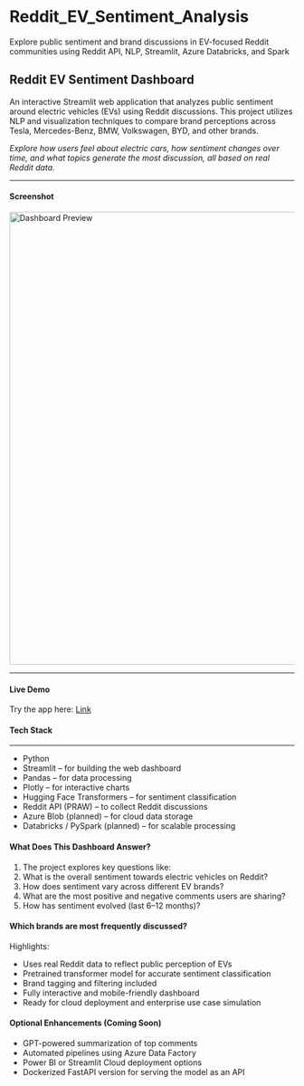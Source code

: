 # Reddit_EV_Sentiment_Analysis
Explore public sentiment and brand discussions in EV-focused Reddit communities using Reddit API, NLP, Streamlit, Azure Databricks, and Spark 

## Reddit EV Sentiment Dashboard
An interactive Streamlit web application that analyzes public sentiment around electric vehicles (EVs) using Reddit discussions. This project utilizes NLP and visualization techniques to compare brand perceptions across Tesla, Mercedes-Benz, BMW, Volkswagen, BYD, and other brands.

 
*Explore how users feel about electric cars, how sentiment changes over time, and what topics generate the most discussion, all based on real Reddit data.*

---

#### Screenshot

<img src="assets/screenshots/dashboard_preview.png" alt="Dashboard Preview" width="800"/>

---

#### Live Demo

Try the app here: [Link](https://redditevsentimentanalysis-nc9xroxdw3ysnmpfxchmum.streamlit.app/)


#### Tech Stack
---
- Python
- Streamlit – for building the web dashboard
- Pandas – for data processing
- Plotly – for interactive charts
- Hugging Face Transformers – for sentiment classification
- Reddit API (PRAW) – to collect Reddit discussions
- Azure Blob (planned) – for cloud data storage
- Databricks / PySpark (planned) – for scalable processing

#### What Does This Dashboard Answer?

1. The project explores key questions like:
2. What is the overall sentiment towards electric vehicles on Reddit?
3. How does sentiment vary across different EV brands?
4. What are the most positive and negative comments users are sharing?
5. How has sentiment evolved (last 6–12 months)?

#### Which brands are most frequently discussed?

Highlights:
- Uses real Reddit data to reflect public perception of EVs
- Pretrained transformer model for accurate sentiment classification
- Brand tagging and filtering included
- Fully interactive and mobile-friendly dashboard
- Ready for cloud deployment and enterprise use case simulation

#### Optional Enhancements (Coming Soon)

- GPT-powered summarization of top comments
- Automated pipelines using Azure Data Factory
- Power BI or Streamlit Cloud deployment options
- Dockerized FastAPI version for serving the model as an API

